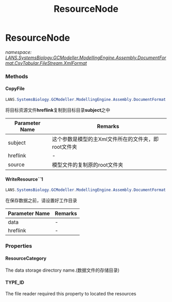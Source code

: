 ﻿---
title: ResourceNode
---

# ResourceNode
_namespace: [LANS.SystemsBiology.GCModeller.ModellingEngine.Assembly.DocumentFormat.CsvTabular.FileStream.XmlFormat](N-LANS.SystemsBiology.GCModeller.ModellingEngine.Assembly.DocumentFormat.CsvTabular.FileStream.XmlFormat.html)_





### Methods

#### CopyFile
```csharp
LANS.SystemsBiology.GCModeller.ModellingEngine.Assembly.DocumentFormat.CsvTabular.FileStream.XmlFormat.ResourceNode.CopyFile(System.String,System.String,LANS.SystemsBiology.GCModeller.ModellingEngine.Assembly.DocumentFormat.CsvTabular.FileStream.XmlFormat.HrefLink)
```
将目标资源文件**hreflink**复制到目标目录**subject**之中

|Parameter Name|Remarks|
|--------------|-------|
|subject|这个参数是模型的主Xml文件所在的文件夹，即root文件夹|
|hreflink|-|
|source|模型文件的复制原的root文件夹|


#### WriteResource``1
```csharp
LANS.SystemsBiology.GCModeller.ModellingEngine.Assembly.DocumentFormat.CsvTabular.FileStream.XmlFormat.ResourceNode.WriteResource``1(``0,LANS.SystemsBiology.GCModeller.ModellingEngine.Assembly.DocumentFormat.CsvTabular.FileStream.XmlFormat.HrefLink@)
```
在保存数据之前，请设置好工作目录

|Parameter Name|Remarks|
|--------------|-------|
|data|-|
|hreflink|-|



### Properties

#### ResourceCategory
The data storage directory name.(数据文件的存储目录)
#### TYPE_ID
The file reader required this property to located the resources
